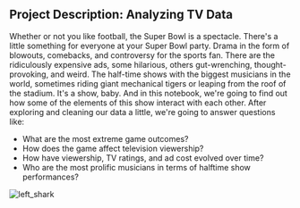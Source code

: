
## Project Description: Analyzing TV Data

Whether or not you like football, the Super Bowl is a spectacle. There's a little something for everyone at your Super Bowl party. Drama in the form of blowouts, comebacks, and controversy for the sports fan. There are the ridiculously expensive ads, some hilarious, others gut-wrenching, thought-provoking, and weird. The half-time shows with the biggest musicians in the world, sometimes riding giant mechanical tigers or leaping from the roof of the stadium. It's a show, baby. And in this notebook, we're going to find out how some of the elements of this show interact with each other. After exploring and cleaning our data a little, we're going to answer questions like:

  * What are the most extreme game outcomes?
  * How does the game affect television viewership?
  * How have viewership, TV ratings, and ad cost evolved over time?
  * Who are the most prolific musicians in terms of halftime show performances?
  
  ![left_shark](https://user-images.githubusercontent.com/67468718/103148488-fb8a6080-4714-11eb-80ba-241e183c55e3.jpg)

